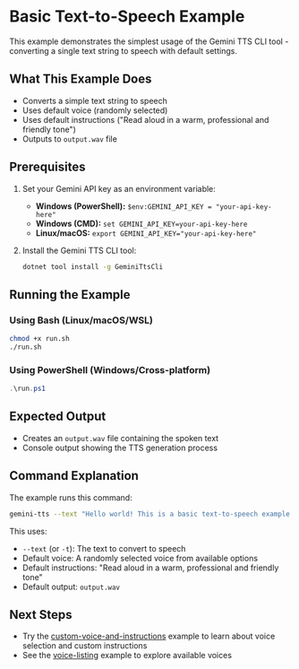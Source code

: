 # Basic Text-to-Speech Example

This example demonstrates the simplest usage of the Gemini TTS CLI tool - converting a single text string to speech with default settings.

## What This Example Does

- Converts a simple text string to speech
- Uses default voice (randomly selected)
- Uses default instructions ("Read aloud in a warm, professional and friendly tone")
- Outputs to `output.wav` file

## Prerequisites

1. Set your Gemini API key as an environment variable:
   - **Windows (PowerShell):** `$env:GEMINI_API_KEY = "your-api-key-here"`
   - **Windows (CMD):** `set GEMINI_API_KEY=your-api-key-here`
   - **Linux/macOS:** `export GEMINI_API_KEY="your-api-key-here"`

2. Install the Gemini TTS CLI tool:
   ```bash
   dotnet tool install -g GeminiTtsCli
   ```

## Running the Example

### Using Bash (Linux/macOS/WSL)
```bash
chmod +x run.sh
./run.sh
```

### Using PowerShell (Windows/Cross-platform)
```powershell
.\run.ps1
```

## Expected Output

- Creates an `output.wav` file containing the spoken text
- Console output showing the TTS generation process

## Command Explanation

The example runs this command:
```bash
gemini-tts --text "Hello world! This is a basic text-to-speech example using Gemini TTS."
```

This uses:
- `--text` (or `-t`): The text to convert to speech
- Default voice: A randomly selected voice from available options
- Default instructions: "Read aloud in a warm, professional and friendly tone"
- Default output: `output.wav`

## Next Steps

- Try the [custom-voice-and-instructions](../custom-voice-and-instructions/) example to learn about voice selection and custom instructions
- See the [voice-listing](../voice-listing/) example to explore available voices
